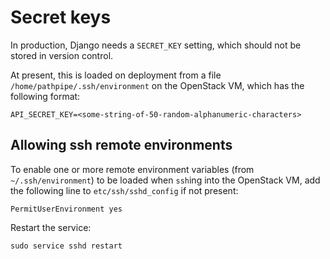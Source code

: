 # Secret keys
In production, Django needs a `SECRET_KEY` setting, which should not be stored in version control.

At present, this is loaded on deployment from a file `/home/pathpipe/.ssh/environment` on the OpenStack VM, which has the following format:
```
API_SECRET_KEY=<some-string-of-50-random-alphanumeric-characters>
```

## Allowing ssh remote environments
To enable one or more remote environment variables (from `~/.ssh/environment`) to be loaded when `ssh`ing into the OpenStack VM, add the following line to `etc/ssh/sshd_config` if not present:
```
PermitUserEnvironment yes
```

Restart the service:
```
sudo service sshd restart
```

